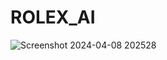 # ROLEX_AI
![Screenshot 2024-04-08 202528](https://github.com/kupendrav/ROLEX_ai/assets/93828746/1c9ee4dd-4adb-40c3-b43e-eed6cd1f16f0)

